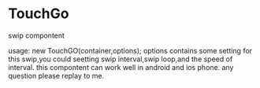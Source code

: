 TouchGo
=======

swip compontent

usage:
 new TouchGO(container,options);
 options contains some setting for this swip,you could seetting swip interval,swip loop,and the speed of interval.
 this compontent can work well in android and ios phone.
 any question please replay to me.
